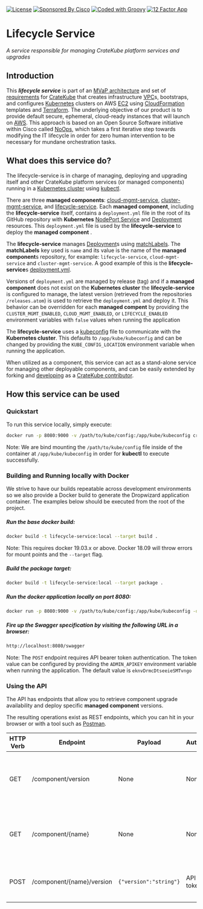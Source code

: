 [![License](http://img.shields.io/badge/license-apache%202.0-yellow)](http://choosealicense.com/licenses/apache-2.0/)
[![Sponsored By Cisco](https://img.shields.io/badge/sponsored%20by-Cisco-blue)](https://www.cisco.com/c/en/us/solutions/cloud/multicloud-solutions.html)
[![Coded with Groovy](https://img.shields.io/badge/language-Groovy-green)](https://github.com/apache/groovy)
[![12 Factor App](https://img.shields.io/badge/app-12--factor-yellow)](https://12factor.net/)

# Lifecycle Service
_A service responsible for managing CrateKube platform services and upgrades_

## Introduction
This **_lifecycle service_** is part of an [MVaP architecture](https://github.com/cratekube/cratekube/blob/master/docs/Architecture.md) and set of [requirements](https://github.com/cratekube/cratekube/blob/master/docs/Requirements.md) for [CrateKube](https://cratekube.github.io/) that creates infrastructure [VPC](https://aws.amazon.com/vpc/)s, bootstraps, and configures [Kubernetes](https://kubernetes.io/) clusters on AWS [EC2](https://aws.amazon.com/ec2/pricing/) using [CloudFormation](https://aws.amazon.com/cloudformation/) templates and [Terraform](https://www.terraform.io/). The underlying objective of our product is to provide default secure, ephemeral, cloud-ready instances that will launch on [AWS](https://aws.amazon.com/ec2/). This approach is based on an Open Source Software initiative within Cisco called [NoOps](https://www.cio.com/article/3407714/what-is-noops-the-quest-for-fully-automated-it-operations.html), which takes a first iterative step towards modifying the IT lifecycle in order for zero human intervention to be necessary for mundane orchestration tasks.

## What does this service do?
The lifecycle-service is in charge of managing, deploying and upgrading itself and other CrateKube platform services (or managed components) running in a [Kubernetes cluster](https://kubernetes.io/docs/tutorials/kubernetes-basics/create-cluster/) using [kubectl](https://kubernetes.io/docs/reference/kubectl/overview/).  

There are three **managed components**: [cloud-mgmt-service](https://github.com/cratekube/cloud-mgmt-service), [cluster-mgmt-service](https://github.com/cratekube/cluster-mgmt-service), and [lifecycle-service](https://github.com/cratekube/lifecycle-service).
Each **managed component**, including the **lifecycle-service** itself, contains a `deployment.yml` file in the root of its GitHub repository with **Kubernetes** [NodePort Service](https://kubernetes.io/docs/concepts/services-networking/service/#nodeport) and [Deployment](https://kubernetes.io/docs/concepts/workloads/controllers/deployment/) resources. This `deployment.yml` file is used by the **lifecycle-service** to deploy the **managed component** . 

The **lifecycle-service** manages [Deployment](https://kubernetes.io/docs/concepts/workloads/controllers/deployment/)s using [matchLabels](https://kubernetes.io/docs/concepts/overview/working-with-objects/labels/#resources-that-support-set-based-requirements). 
The **matchLabels** key used is `name` and its value is the name of the **managed component**s repository, for example: `lifecycle-service`, `cloud-mgmt-service` and `cluster-mgmt-service`. 
A good example of this is the **lifecycle-service**s [deployment.yml](https://github.com/cratekube/lifecycle-service/blob/master/deployment.yml).

Versions of `deployment.yml` are managed by release (tag) and if a **managed component** does not exist on the **Kubernetes cluster** the **lifecycle-service** is configured to manage, the latest version (retrieved from the repositories `/releases.atom`) is used to retrieve the `deployment.yml` and deploy it. 
This behavior can be overridden for each **managed compent** by providing the `CLUSTER_MGMT_ENABLED`, `CLOUD_MGMT_ENABLED`, or `LIFECYCLE_ENABLED` environment variables with `false` values when running the application

The **lifecycle-service** uses a [kubeconfig](https://kubernetes.io/docs/concepts/configuration/organize-cluster-access-kubeconfig/) file to communicate with the **Kubernetes cluster**. 
This defaults to `/app/kube/kubeconfig` and can be changed by providing the `KUBE_CONFIG_LOCATION` environment variable when running the application. 

When utilized as a component, this service can act as a stand-alone service for managing other deployable components, and can be easily extended by forking and [developing](https://github.com/cratekube/cratekube/blob/master/docs/Development.md) as a [CrateKube contributor](https://github.com/cratekube/cratekube/blob/master/CONTRIBUTING.md).

## How this service can be used
### Quickstart
To run this service locally, simply execute:
```bash
docker run -p 8080:9000 -v /path/to/kube/config:/app/kube/kubeconfig cratekube/lifecycle-service
```
Note: We are bind mounting the `/path/to/kube/config` file inside of the container at `/app/kube/kubeconfig` in order for **kubectl** to execute successfully.

### Building and Running locally with Docker
We strive to have our builds repeatable across development environments so we also provide a Docker build to generate 
the Dropwizard application container. The examples below should be executed from the root of the project.

##### Run the base docker build:
```bash
docker build -t lifecycle-service:local --target build .
```
Note: This requires docker 19.03.x or above. Docker 18.09 will throw errors for mount points and the `--target` flag.

##### Build the package target:
```bash
docker build -t lifecycle-service:local --target package .
```
##### Run the docker application locally on port 8080:
```bash
docker run -p 8080:9000 -v /path/to/kube/config:/app/kube/kubeconfig -d lifecycle-service:local
```

##### Fire up the Swagger specification by visiting the following URL in a browser:
```bash
http://localhost:8080/swagger
```
Note: The `POST` endpoint requires API bearer token authentication. 
The token value can be configured by providing the `ADMIN_APIKEY` environment variable when running the application. 
The default value is `eknvDrmcDtseeieSMTvngo`

### Using the API
The API has endpoints that allow you to retrieve component upgrade availability and deploy specific **managed component** versions. 

The resulting operations exist as REST endpoints, which you can hit in your browser or with a tool such as [Postman](https://www.postman.com/downloads/).

| HTTP Verb | Endpoint | Payload | Authorization | Function |
| --- | --- | --- | --- | --- |
| GET | /component/version | None | None | Retrieve a list of all managed components with upgrade availability |
| GET | /component/{name} | None | None |Retrieve a specific managed component with upgrade availability |
| POST | /component/{name}/version | <code>{"version":"string"}</code> | API bearer token | Deploy a specific version of a managed component |
